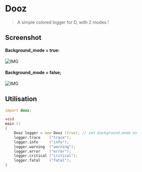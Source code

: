 # Dooz
> A simple colored logger for D, with 2 modes !

## Screenshot
#### Background_mode = true:
![IMG](https://i.imgur.com/hcdHPV1.png)
#### Background_mode = false;
![IMG](https://i.imgur.com/UbMNiM6.png)

## Utilisation
```d
import dooz;

void
main ()
{
	Dooz logger = new Dooz (true); // set background_mode on
	logger.trace    ("trace");
	logger.info     ("info");
	logger.warning  ("warning");
	logger.error    ("error");
	logger.critical ("critical");
	logger.fatal    ("fatal");
}
```
